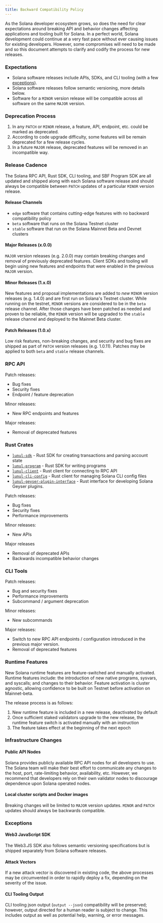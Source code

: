```yaml
---
title: Backward Compatibility Policy
---
```


As the Solana developer ecosystem grows, so does the need for clear expectations around
breaking API and behavior changes affecting applications and tooling built for Solana.
In a perfect world, Solana development could continue at a very fast pace without ever
causing issues for existing developers. However, some compromises will need to be made
and so this document attempts to clarify and codify the process for new releases.

### Expectations

- Solana software releases include APIs, SDKs, and CLI tooling (with a few [exceptions](#exceptions)).
- Solana software releases follow semantic versioning, more details below.
- Software for a `MINOR` version release will be compatible across all software on the
  same `MAJOR` version.

### Deprecation Process

1. In any `PATCH` or `MINOR` release, a feature, API, endpoint, etc. could be marked as deprecated.
2. According to code upgrade difficulty, some features will be remain deprecated for a few release
   cycles.
3. In a future `MAJOR` release, deprecated features will be removed in an incompatible way.

### Release Cadence

The Solana RPC API, Rust SDK, CLI tooling, and SBF Program SDK are all updated and shipped
along with each Solana software release and should always be compatible between `PATCH`
updates of a particular `MINOR` version release.

#### Release Channels

- `edge` software that contains cutting-edge features with no backward compatibility policy
- `beta` software that runs on the Solana Testnet cluster
- `stable` software that run on the Solana Mainnet Beta and Devnet clusters

#### Major Releases (x.0.0)

`MAJOR` version releases (e.g. 2.0.0) may contain breaking changes and removal of previously
deprecated features. Client SDKs and tooling will begin using new features and endpoints
that were enabled in the previous `MAJOR` version.

#### Minor Releases (1.x.0)

New features and proposal implementations are added to _new_ `MINOR` version
releases (e.g. 1.4.0) and are first run on Solana's Testnet cluster. While running
on the testnet, `MINOR` versions are considered to be in the `beta` release channel. After
those changes have been patched as needed and proven to be reliable, the `MINOR` version will
be upgraded to the `stable` release channel and deployed to the Mainnet Beta cluster.

#### Patch Releases (1.0.x)

Low risk features, non-breaking changes, and security and bug fixes are shipped as part
of `PATCH` version releases (e.g. 1.0.11). Patches may be applied to both `beta` and `stable`
release channels.

### RPC API

Patch releases:

- Bug fixes
- Security fixes
- Endpoint / feature deprecation

Minor releases:

- New RPC endpoints and features

Major releases:

- Removal of deprecated features

### Rust Crates

- [`lunul-sdk`](https://docs.rs/lunul-sdk/) - Rust SDK for creating transactions and parsing account state
- [`lunul-program`](https://docs.rs/lunul-program/) - Rust SDK for writing programs
- [`lunul-client`](https://docs.rs/lunul-client/) - Rust client for connecting to RPC API
- [`lunul-cli-config`](https://docs.rs/lunul-cli-config/) - Rust client for managing Solana CLI config files
- [`lunul-geyser-plugin-interface`](https://docs.rs/lunul-geyser-plugin-interface/) - Rust interface for developing Solana Geyser plugins.

Patch releases:

- Bug fixes
- Security fixes
- Performance improvements

Minor releases:

- New APIs

Major releases

- Removal of deprecated APIs
- Backwards incompatible behavior changes

### CLI Tools

Patch releases:

- Bug and security fixes
- Performance improvements
- Subcommand / argument deprecation

Minor releases:

- New subcommands

Major releases:

- Switch to new RPC API endpoints / configuration introduced in the previous major version.
- Removal of deprecated features

### Runtime Features

New Solana runtime features are feature-switched and manually activated. Runtime features
include: the introduction of new native programs, sysvars, and syscalls; and changes to
their behavior. Feature activation is cluster agnostic, allowing confidence to be built on
Testnet before activation on Mainnet-beta.

The release process is as follows:

1. New runtime feature is included in a new release, deactivated by default
2. Once sufficient staked validators upgrade to the new release, the runtime feature switch
   is activated manually with an instruction
3. The feature takes effect at the beginning of the next epoch

### Infrastructure Changes

#### Public API Nodes

Solana provides publicly available RPC API nodes for all developers to use. The Solana team
will make their best effort to communicate any changes to the host, port, rate-limiting behavior,
availability, etc. However, we recommend that developers rely on their own validator nodes to
discourage dependence upon Solana operated nodes.

#### Local cluster scripts and Docker images

Breaking changes will be limited to `MAJOR` version updates. `MINOR` and `PATCH` updates should always
be backwards compatible.

### Exceptions

#### Web3 JavaScript SDK

The Web3.JS SDK also follows semantic versioning specifications but is shipped separately from Solana
software releases.

#### Attack Vectors

If a new attack vector is discovered in existing code, the above processes may be
circumvented in order to rapidly deploy a fix, depending on the severity of the issue.

#### CLI Tooling Output

CLI tooling json output (`output --json`) compatibility will be preserved; however, output directed
for a human reader is subject to change. This includes output as well as potential help, warning, or
error messages.
